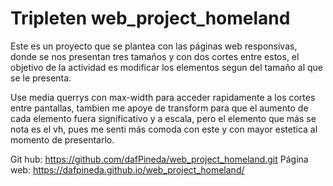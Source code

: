 # Tripleten web_project_homeland

Este es un proyecto que se plantea con las páginas web responsivas, donde se nos presentan tres tamaños y con dos cortes entre estos, el objetivo de la actividad es modificar los elementos segun del tamaño al que se le presenta.

Use media querrys con max-width para acceder rapidamente a los cortes entre pantallas, tambien me apoye de transform para que el aumento de cada elemento fuera significativo y a escala, pero el elemento que más se nota es el vh, pues me senti más comoda con este y con mayor estetica al momento de presentarlo.

Git hub: https://github.com/dafPineda/web_project_homeland.git
Página web: https://dafpineda.github.io/web_project_homeland/
